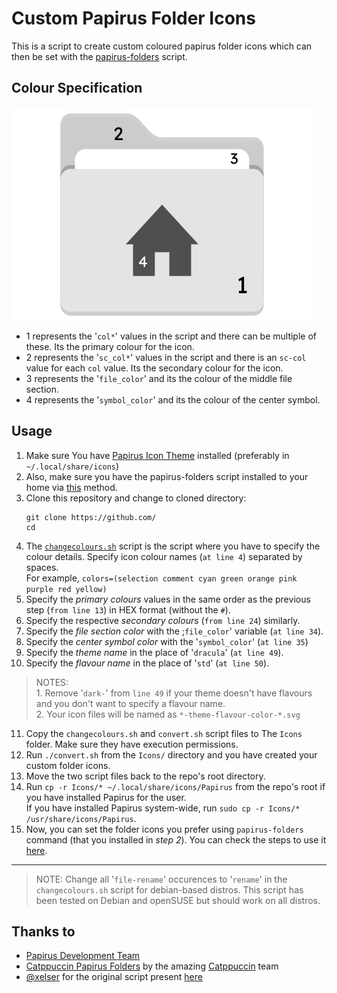 # Custom Papirus Folder Icons
This is a script to create custom coloured papirus folder icons which can then be set with the [papirus-folders](https://github.com/PapirusDevelopmentTeam/papirus-folders) script. 

## Colour Specification
![](assets/Images/ColourSpec.png)

- 1 represents the '`col*`' values in the script and there can be multiple of these. Its the primary colour for the icon.
- 2 represents the '`sc_col*`' values in the script and there is an `sc-col` value for each `col` value. Its the secondary colour for the icon.
- 3 represents the '`file_color`' and its the colour of the middle file section. 
- 4 represents the '`symbol_color`' and its the colour of the center symbol. 

## Usage
1. Make sure You have [Papirus Icon Theme](https://github.com/PapirusDevelopmentTeam/papirus-icon-theme) installed (preferably in `~/.local/share/icons`)
2. Also, make sure you have the papirus-folders script installed to your home via [this](https://github.com/PapirusDevelopmentTeam/papirus-folders#install) method.
3. Clone this repository and change to cloned directory:
    ```
    git clone https://github.com/
    cd 
    ```
4. The [`changecolours.sh`]() script is the script where you have to specify the colour details. Specify icon colour names (`at line 4`) separated by spaces. <br>
    For example, `colors=(selection comment cyan green orange pink purple red yellow)`
5. Specify the *primary colours* values in the same order as the previous step (`from line 13`) in HEX format (without the `#`).
6. Specify the respective *secondary colours* (`from line 24`) similarly.
7. Specify the *file section color* with the ;`file_color`' variable (`at line 34`).
8. Specify the *center symbol color* with the '`symbol_color`' (`at line 35`)
9. Specify the *theme name* in the place of '`dracula`' (`at line 49`).
10. Specify the *flavour name* in the place of '`std`' (`at line 50`).
> NOTES: <br> 
    1. Remove '`dark-`' from `line 49` if your theme doesn't have flavours and you don't want to specify a flavour name. <br>
    2. Your icon files will be named as `*-theme-flavour-color-*.svg`
11. Copy the `changecolours.sh` and `convert.sh` script files to The `Icons` folder. Make sure they have execution permissions.
12. Run `./convert.sh` from the `Icons/` directory and you have created your custom folder icons.
13. Move the two script files back to the repo's root directory.
14. Run `cp -r Icons/* ~/.local/share/icons/Papirus` from the repo's root if you have installed Papirus for the user. <br>
    If you have installed Papirus system-wide, run `sudo cp -r Icons/* /usr/share/icons/Papirus`.
15. Now, you can set the folder icons you prefer using `papirus-folders` command (that you installed in *step 2*). You can check the steps to use it [here](https://github.com/PapirusDevelopmentTeam/papirus-folders#script-usage).
---

> NOTE: Change all '`file-rename`' occurences to '`rename`' in the `changecolours.sh` script for debian-based distros. This script has been tested on Debian and openSUSE but should work on all distros.

## Thanks to 
- [Papirus Development Team](https://github.com/PapirusDevelopmentTeam)
- [Catppuccin Papirus Folders](https://github.com/catppuccin/papirus-folders) by the amazing [Catppuccin](https://github.com/catppuccin) team
- [@xelser](https://github.com/xelser) for the original script present [here](assets/og_script.sh)
 
